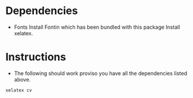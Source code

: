 
# Dependencies

- Fonts
  Install Fontin which has been bundled with this package
  Install xelatex.

# Instructions

- The following should work proviso you have all the dependencies listed above.

```shell
xelatex cv
```

